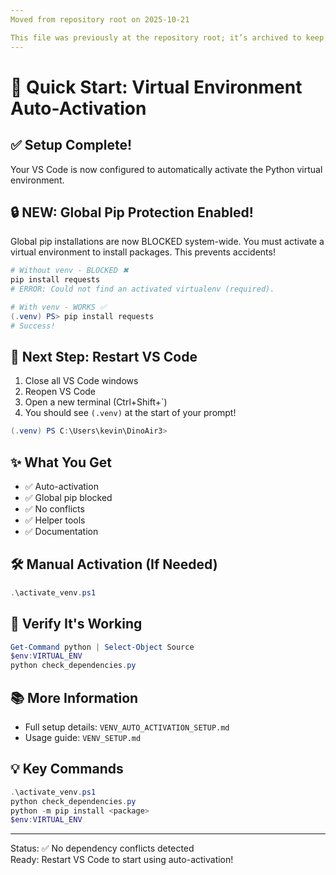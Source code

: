 ```yaml
---
Moved from repository root on 2025-10-21

This file was previously at the repository root; it’s archived to keep the top level clean while preserving content.
---
```


# 🚀 Quick Start: Virtual Environment Auto-Activation

## ✅ Setup Complete!

Your VS Code is now configured to automatically activate the Python virtual environment.

## 🔒 NEW: Global Pip Protection Enabled!

Global pip installations are now BLOCKED system-wide. You must activate a virtual environment to install packages. This prevents accidents!

```powershell
# Without venv - BLOCKED ✖
pip install requests
# ERROR: Could not find an activated virtualenv (required).

# With venv - WORKS ✅
(.venv) PS> pip install requests
# Success!
```

## 🎯 Next Step: Restart VS Code

1. Close all VS Code windows
2. Reopen VS Code
3. Open a new terminal (Ctrl+Shift+`)
4. You should see `(.venv)` at the start of your prompt!

```powershell
(.venv) PS C:\Users\kevin\DinoAir3>
```

## ✨ What You Get

- ✅ Auto-activation
- ✅ Global pip blocked
- ✅ No conflicts
- ✅ Helper tools
- ✅ Documentation

## 🛠️ Manual Activation (If Needed)

```powershell
.\activate_venv.ps1
```

## 📎 Verify It's Working

```powershell
Get-Command python | Select-Object Source
$env:VIRTUAL_ENV
python check_dependencies.py
```

## 📚 More Information

- Full setup details: `VENV_AUTO_ACTIVATION_SETUP.md`
- Usage guide: `VENV_SETUP.md`

## 💡 Key Commands

```powershell
.\activate_venv.ps1
python check_dependencies.py
python -m pip install <package>
$env:VIRTUAL_ENV
```

---

Status: ✅ No dependency conflicts detected  
Ready: Restart VS Code to start using auto-activation!
